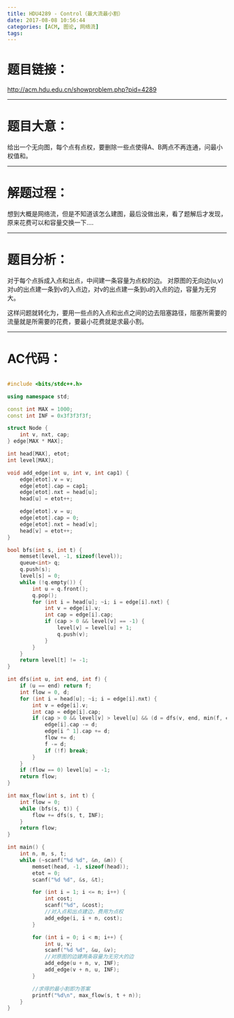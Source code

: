 ```yaml
---
title: HDU4289 - Control（最大流最小割）
date: 2017-08-08 10:56:44
categories: [ACM, 图论, 网络流]
tags:
---
```

# 题目链接：
http://acm.hdu.edu.cn/showproblem.php?pid=4289

--------------------
# 题目大意：
给出一个无向图，每个点有点权，要删除一些点使得A、B两点不再连通，问最小权值和。

-------------------
# 解题过程：
想到大概是网络流，但是不知道该怎么建图，最后没做出来，看了题解后才发现，原来花费可以和容量交换一下....

--------------------
# 题目分析：
对于每个点拆成入点和出点，中间建一条容量为点权的边。
对原图的无向边(u,v)对u的出点建一条到v的入点边，对v的出点建一条到u的入点的边，容量为无穷大。

这样问题就转化为，要用一些点的入点和出点之间的边去阻塞路径，阻塞所需要的流量就是所需要的花费，要最小花费就是求最小割。

----------------------
# AC代码：
```cpp

#include <bits/stdc++.h>

using namespace std;

const int MAX = 1000;
const int INF = 0x3f3f3f3f;

struct Node {
    int v, nxt, cap;
} edge[MAX * MAX];

int head[MAX], etot;
int level[MAX];

void add_edge(int u, int v, int cap1) {
    edge[etot].v = v;
    edge[etot].cap = cap1;
    edge[etot].nxt = head[u];
    head[u] = etot++;

    edge[etot].v = u;
    edge[etot].cap = 0;
    edge[etot].nxt = head[v];
    head[v] = etot++;
}

bool bfs(int s, int t) {
    memset(level, -1, sizeof(level));
    queue<int> q;
    q.push(s);
    level[s] = 0;
    while (!q.empty()) {
        int u = q.front();
        q.pop();
        for (int i = head[u]; ~i; i = edge[i].nxt) {
            int v = edge[i].v;
            int cap = edge[i].cap;
            if (cap > 0 && level[v] == -1) {
                level[v] = level[u] + 1;
                q.push(v);
            }
        }
    }
    return level[t] != -1;
}

int dfs(int u, int end, int f) {
    if (u == end) return f;
    int flow = 0, d;
    for (int i = head[u]; ~i; i = edge[i].nxt) {
        int v = edge[i].v;
        int cap = edge[i].cap;
        if (cap > 0 && level[v] > level[u] && (d = dfs(v, end, min(f, cap)))) {
            edge[i].cap -= d;
            edge[i ^ 1].cap += d;
            flow += d;
            f -= d;
            if (!f) break;
        }
    }
    if (flow == 0) level[u] = -1;
    return flow;
}

int max_flow(int s, int t) {
    int flow = 0;
    while (bfs(s, t)) {
        flow += dfs(s, t, INF);
    }
    return flow;
}

int main() {
    int n, m, s, t;
    while (~scanf("%d %d", &n, &m)) {
        memset(head, -1, sizeof(head));
        etot = 0;
        scanf("%d %d", &s, &t);

        for (int i = 1; i <= n; i++) {
            int cost;
            scanf("%d", &cost);
            //对入点和出点建边，费用为点权
            add_edge(i, i + n, cost);
        }

        for (int i = 0; i < m; i++) {
            int u, v;
            scanf("%d %d", &u, &v);
            //对原图的边建两条容量为无穷大的边
            add_edge(u + n, v, INF);
            add_edge(v + n, u, INF);
        }

        //求得的最小割即为答案
        printf("%d\n", max_flow(s, t + n));
    }
}
```